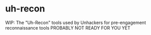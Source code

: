 # uh-recon
WIP: The "Uh-Recon" tools used by Unhackers for pre-engagement reconnaissance tools
PROBABLY NOT READY FOR YOU YET
